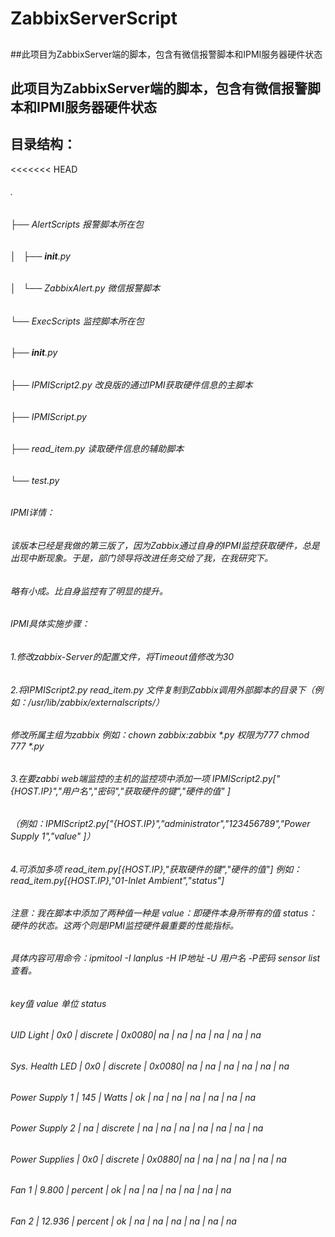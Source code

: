 # ZabbixServerScript
##
##此项目为ZabbixServer端的脚本，包含有微信报警脚本和IPMI服务器硬件状态
## 此项目为ZabbixServer端的脚本，包含有微信报警脚本和IPMI服务器硬件状态
## 目录结构：
<<<<<<< HEAD
###### .
###### ├── AlertScripts           报警脚本所在包
###### │   ├── __init__.py
###### │   └── ZabbixAlert.py     微信报警脚本
###### └── ExecScripts            监控脚本所在包
######     ├── __init__.py
######     ├── IPMIScript2.py     改良版的通过IPMI获取硬件信息的主脚本
######     ├── IPMIScript.py      
######     ├── read_item.py       读取硬件信息的辅助脚本
######     └── test.py

######  IPMI详情：
######  该版本已经是我做的第三版了，因为Zabbix通过自身的IPMI监控获取硬件，总是出现中断现象。于是，部门领导将改进任务交给了我，在我研究下。
######  略有小成。比自身监控有了明显的提升。
######  IPMI具体实施步骤：
######   1.修改zabbix-Server的配置文件，将Timeout值修改为30
######   2.将IPMIScript2.py read_item.py 文件复制到Zabbix调用外部脚本的目录下（例如：/usr/lib/zabbix/externalscripts/）
######     修改所属主组为zabbix  例如：chown zabbix:zabbix *.py  权限为777  chmod 777 *.py
######   3.在要zabbi web端监控的主机的监控项中添加一项 IPMIScript2.py["{HOST.IP}","用户名","密码","获取硬件的键","硬件的值" ]
######    （例如：IPMIScript2.py["{HOST.IP}","administrator","123456789","Power Supply 1","value" ]）
######   4.可添加多项 read_item.py[{HOST.IP},"获取硬件的键","硬件的值"]   例如：read_item.py[{HOST.IP},"01-Inlet Ambient","status"]
######    注意：我在脚本中添加了两种值一种是  value：即硬件本身所带有的值   status：硬件的状态。这两个则是IPMI监控硬件最重要的性能指标。
######    具体内容可用命令：ipmitool -I lanplus -H IP地址 -U 用户名 -P密码 sensor list  查看。

###### key值               value        单位         status

###### UID Light        | 0x0        | discrete   | 0x0080| na        | na        | na        | na        | na        | na        
###### Sys. Health LED  | 0x0        | discrete   | 0x0080| na        | na        | na        | na        | na        | na        
###### Power Supply 1   | 145        | Watts      | ok    | na        | na        | na        | na        | na        | na        
###### Power Supply 2   | na         | discrete   | na    | na        | na        | na        | na        | na        | na        
###### Power Supplies   | 0x0        | discrete   | 0x0880| na        | na        | na        | na        | na        | na        
###### Fan 1            | 9.800      | percent    | ok    | na        | na        | na        | na        | na        | na        
###### Fan 2            | 12.936     | percent    | ok    | na        | na        | na        | na        | na        | na        
